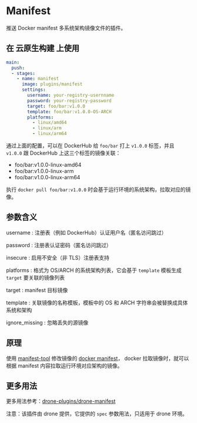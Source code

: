 # Manifest

推送 Docker manifest 多系统架构镜像文件的插件。

## 在 云原生构建 上使用

```yml
main:
  push:
  - stages:
    - name: manifest
      image: plugins/manifest
      settings:
        username: your-registry-usernname
        password: your-registry-password
        target: foo/bar:v1.0.0
        template: foo/bar:v1.0.0-OS-ARCH
        platforms:
          - linux/amd64
          - linux/arm
          - linux/arm64

```

通过上面的配置，可以在 DockerHub 给 `foo/bar` 打上 `v1.0.0` 标签，并且 `v1.0.0` 跟 DockerHub 上这三个标签的镜像关联：

- foo/bar:v1.0.0-linux-amd64
- foo/bar:v1.0.0-linux-arm
- foo/bar:v1.0.0-linux-arm64

执行 `docker pull foo/bar:v1.0.0` 时会基于运行环境的系统架构，拉取对应的镜像。

## 参数含义

username
: 注册表（例如 DockerHub）认证用户名（匿名访问跳过）

password
: 注册表认证密码（匿名访问跳过）

insecure
: 启用不安全（非 TLS）注册表支持

platforms
: 格式为 OS/ARCH 的系统架构列表，它会基于 `template` 模板生成 `target` 要关联的镜像列表

target
: manifest 目标镜像

template
: 关联镜像的名称模板，模板中的 OS 和 ARCH 字符串会被替换成具体系统和架构

ignore_missing
: 忽略丢失的源镜像

## 原理

使用 [manifest-tool](https://github.com/estesp/manifest-tool)
修改镜像的 [docker manifest](https://docs.docker.com/engine/reference/commandline/manifest/)，
docker 拉取镜像时，就可以根据 manifest 内容拉取运行环境对应架构的镜像。

## 更多用法

更多用法参考：[drone-plugins/drone-manifest](https://github.com/drone-plugins/drone-manifest)

注意：该插件由 drone 提供，它提供的 `spec` 参数用法，只适用于 drone 环境。
